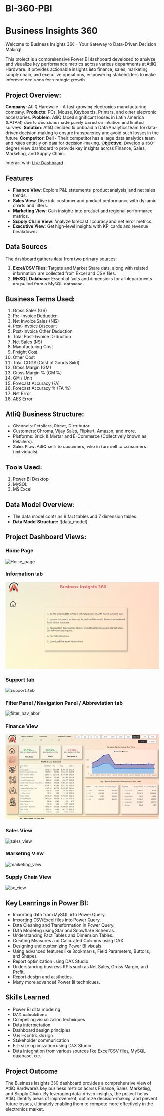 # BI-360-PBI
# Business Insights 360

Welcome to Business Insights 360 - Your Gateway to Data-Driven Decision Making!

This project is a comprehensive Power BI dashboard developed to analyze and visualize key performance metrics across various departments at AtliQ Hardware. It provides actionable insights into finance, sales, marketing, supply chain, and executive operations, empowering stakeholders to make informed decisions for strategic growth.

## Project Overview:
**Company**: AtliQ Hardware - A fast-growing electronics manufacturing company.
**Products**: PCs, Mouse, Keyboards, Printers, and other electronic accessories.
**Problem**: AtliQ faced significant losses in Latin America (LATAM) due to decisions made purely based on intuition and limited surveys.
**Solution**: AtliQ decided to onboard a Data Analytics team for data-driven decision-making to ensure transparency and avoid such losses in the future.
**Competitor**: Dell - Their competitor has a large data analytics team and relies entirely on data for decision-making.
**Objective**: Develop a 360-degree view dashboard to provide key insights across Finance, Sales, Marketing, and Supply Chain.

Interact with [Live Dashboard](https://app.powerbi.com/view?r=eyJrIjoiOWM3ZDQ4MTEtM2MwYS00NTNlLWI5ODktODMxZWRjNjdlMmU4IiwidCI6ImM2ZTU0OWIzLTVmNDUtNDAzMi1hYWU5LWQ0MjQ0ZGM1YjJjNCJ9)

## Features

- **Finance View**: Explore P&L statements, product analysis, and net sales trends.
- **Sales View**: Dive into customer and product performance with dynamic charts and filters.
- **Marketing View**: Gain insights into product and regional performance metrics.
- **Supply Chain View**: Analyze forecast accuracy and net error metrics.
- **Executive View**: Get high-level insights with KPI cards and revenue breakdowns.

## Data Sources

The dashboard gathers data from two primary sources:

1. **Excel/CSV Files**: Targets and Market Share data, along with related information, are collected from Excel and CSV files.
2. **MySQL Database**: Essential facts and dimensions for all departments are pulled from a MySQL database.

## Business Terms Used:
1. Gross Sales (GS)
2. Pre-Invoice Deduction
3. Net Invoice Sales (NIS)
4. Post-Invoice Discount
5. Post-Invoice Other Deduction
6. Total Post-Invoice Deduction
7. Net Sales (NS)
8. Manufacturing Cost
9. Freight Cost
10. Other Cost
11. Total COGS (Cost of Goods Sold)
12. Gross Margin (GM)
13. Gross Margin % (GM %)
14. GM / Unit
15. Forecast Accuracy (FA)
16. Forecast Accuracy % (FA %)
17. Net Error
18. ABS Error

## AtliQ Business Structure:
- Channels: Retailers, Direct, Distributor.
- Customers: Chroma, Vijay Sales, Flipkart, Amazon, and more.
- Platforms: Brick & Mortar and E-Commerce (Collectively known as Retailers).
- Sales Flow: AtliQ sells to customers, who in turn sell to consumers (individuals).

## Tools Used:
1. Power BI Desktop
2. MySQL
3. MS Excel

## Data Model Overview:
- The data model contains 9 fact tables and 7 dimension tables.
- **Data Model Structure:**
![data_model]

## Project Dashboard Views:

### **Home Page**
![Home_page](https://github.com/user-attachments/assets/0dd9698d-4b60-4fd4-9b25-ac21de981209)

### **Information tab**
![info_tab](https://github.com/kruthika3006/BI-360-PBI/blob/main/info%20view)

### **Support tab**
![support_tab](https://github.com/user-attachments/assets/e46d9457-932f-4843-a611-3a1ce9758200)

### **Filter Panel / Navigation Panel / Abbreviation tab**
![filter_nav_abbr](https://github.com/user-attachments/assets/80e581e8-2788-468a-a4a6-26a680a35547)

### **Finance View**
![finance_view](https://github.com/kruthika3006/BI-360-PBI/blob/main/Finance%20view)

### **Sales View**
![sales_view](https://github.com/user-attachments/assets/8a927ed1-056e-4010-af59-7e2666f036e9)

### **Marketing View**
![marketing_view](https://github.com/user-attachments/assets/d0c61062-1e33-4429-8073-84f588cad316)

### **Supply Chain View**
![sc_view](https://github.com/user-attachments/assets/dbf5cbd4-bae1-47a7-9e49-e473c293abe1)

## Key Learnings in Power BI:
- Importing data from MySQL into Power Query.
- Importing CSV/Excel files into Power Query.
- Data Cleaning and Transformation in Power Query.
- Data Modeling using Star and Snowflake Schemas.
- Understanding Fact Tables and Dimension Tables.
- Creating Measures and Calculated Columns using DAX.
- Designing and customizing Power BI visuals.
- Using advanced features like Bookmarks, Field Parameters, Buttons, and Shapes.
- Report optimization using DAX Studio.
- Understanding business KPIs such as Net Sales, Gross Margin, and Profit.
- Report design and aesthetics.
- Many more advanced Power BI techniques.

## Skills Learned

- Power BI data modeling
- DAX calculations
- Compelling visualization techniques
- Data interpretation
- Dashboard design principles
- User-centric design
- Stakeholder communication
- File size optimization using DAX Studio
- Data integration from various sources like Excel/CSV files, MySQL database, etc.

## Project Outcome
The Business Insights 360 dashboard provides a comprehensive view of AtliQ Hardware’s key business metrics across Finance, Sales, Marketing, and Supply Chain. By leveraging data-driven insights, the project helps AtliQ identify areas of improvement, optimize decision-making, and prevent future losses, ultimately enabling them to compete more effectively in the electronics market.
